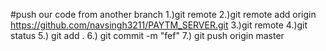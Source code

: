 #push our code from another branch
1.)git remote
2.)git remote add origin https://github.com/navsingh3211/PAYTM_SERVER.git
3.)git remote
4.)git status
5.) git add .
6.) git commit -m "fef"
7.) git push origin master
